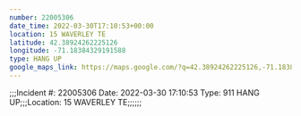 ```yaml
---
number: 22005306
date_time: 2022-03-30T17:10:53+00:00
location: 15 WAVERLEY TE
latitude: 42.38924262225126
longitude: -71.18384329191588
type: HANG UP
google_maps_link: https://maps.google.com/?q=42.38924262225126,-71.18384329191588
---
```


;;;Incident #: 22005306  Date: 2022-03-30 17:10:53   Type: 911 HANG UP;;;Location: 15 WAVERLEY TE;;;;;;
